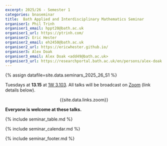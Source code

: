 ```yaml
---
excerpt: 2025/26 - Semester 1
categories: bnaseminar
title:  Bath Applied and Interdisciplinary Mathematics Seminar
organiser1: Phil Trinh
organiser1_email: hppt20@bath.ac.uk
organiser1_url: https://ptrinh.com/
organiser2: Eric Hester
organiser2_email: eh2450@bath.ac.uk
organiser2_url: https://ericwhester.github.io/
organiser3: Alex Doak
organiser3_email: Alex Doak <add49@bath.ac.uk>
organiser3_url: https://researchportal.bath.ac.uk/en/persons/alex-doak
---
```

{% assign datafile=site.data.seminars_2025_26_S1 %}

<p> Tuesdays at <b>13.15</b> at <a href="https://www.bath.ac.uk/timetable/roominfo/1W3-103.htm">1W 3.103</a>. All talks will be broadcast on <a href="https://bath-ac-uk.zoom.us/j/99753762534?pwd=4gMpJvORysHydzEzym33HsBuS0Vg2H.1">Zoom</a> (link details below). <br>
    <center>{{site.data.links.zoom}}</center>  </p>
  
<p> <b> Everyone is welcome at these talks. </b> </p>

{% include seminar_table.md %}

{% include seminar_calendar.md %}    

{% include seminar_footer.md %}
